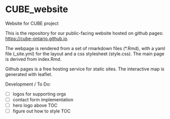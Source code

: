 # CUBE_website
Website for CUBE project

This is the repository for our public-facing website hosted on github pages: https://cube-ontario.github.io.  

The webpage is rendered from a set of rmarkdown files (*.Rmd), with a yaml file (_site.yml) for the layout and a css stylesheet (style.css). The main page is derived from index.Rmd.

Github pages is a free hosting service for static sites. The interactive map is generated with leaflet. 

Development / To Do:
-[ ] logos for supporting orgs
-[ ] contact form implementation
-[ ] hero logo above TOC
-[ ] figure out how to style TOC
